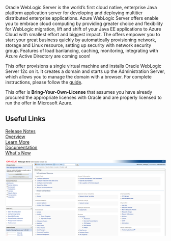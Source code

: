 Oracle WebLogic Server is the world’s first cloud native, enterprise Java platform application server for developing and deploying multitier distributed enterprise applications. Azure WebLogic Server offers enable you to embrace cloud computing by providing greater choice and flexibility for WebLogic migration, lift and shift of your Java EE applications to Azure Cloud with smallest effort and biggest impact. The offers empower you to start your great business quickly by automatically provisioning network, storage and Linux resource, setting up security with network security group. Features of load banlancing, caching, monitoring, integrating with Azure Active Directory are coming soon!  

This offer provisions a single virtual machine and installs Oracle WebLogic Server 12c on it. It creates a domain and starts up the Administration Server, which allows you to manage the domain with a browser. For complete instructions, please follow the [guide](https://docs.oracle.com/en/middleware/fusion-middleware/weblogic-server/12.2.1.4/wlazu/get-started-oracle-weblogic-server-microsoft-azure-iaas.html#GUID-E0B24A45-F496-4509-858E-103F5EBF67A7).  

This offer is  **Bring-Your-Own-License** that assumes you have already procured the appropriate licenses with Oracle and are properly licensed to run the offer in Microsoft Azure.  

## Useful Links
[Release Notes](https://query.prod.cms.rt.microsoft.com/cms/api/am/binary/RE3TJ30)  
[Overview](https://www.oracle.com/middleware/weblogic/)  
[Learn More](https://www.oracle.com/middleware/technologies/weblogic.html)  
[Documentation](https://docs.oracle.com/middleware/12213/wls/index.html)  
[What's New](https://docs.oracle.com/middleware/12213/wls/NOTES/toc.htm)

![WebLogic Server on Azure IaaS](https://github.com/galiacheng/doc4contactme/blob/master/pictures/admindomain.png)
